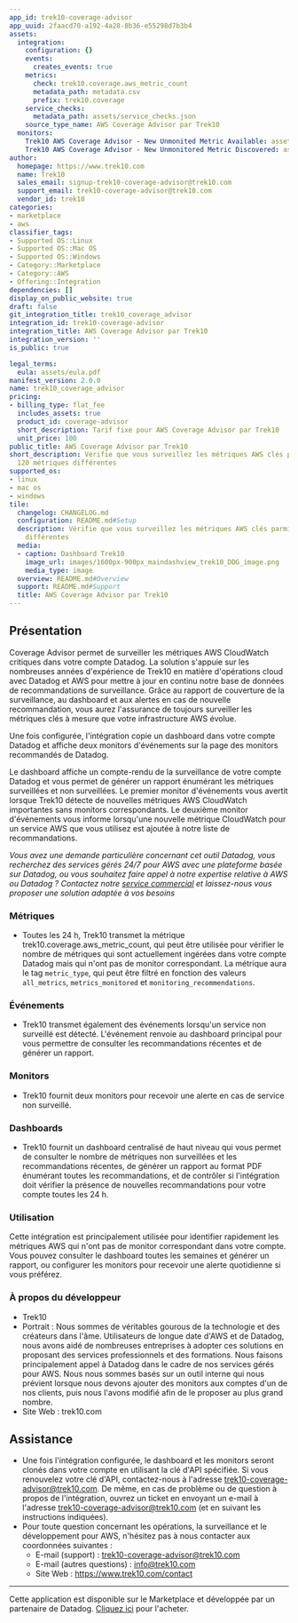 ```yaml
---
app_id: trek10-coverage-advisor
app_uuid: 2faacd70-a192-4a28-8b36-e55298d7b3b4
assets:
  integration:
    configuration: {}
    events:
      creates_events: true
    metrics:
      check: trek10.coverage.aws_metric_count
      metadata_path: metadata.csv
      prefix: trek10.coverage
    service_checks:
      metadata_path: assets/service_checks.json
    source_type_name: AWS Coverage Advisor par Trek10
  monitors:
    Trek10 AWS Coverage Advisor - New Unmonited Metric Available: assets/monitors/monitor_new.json
    Trek10 AWS Coverage Advisor - New Unmonitored Metric Discovered: assets/monitors/monitor_existing.json
author:
  homepage: https://www.trek10.com
  name: Trek10
  sales_email: signup-trek10-coverage-advisor@trek10.com
  support_email: trek10-coverage-advisor@trek10.com
  vendor_id: trek10
categories:
- marketplace
- aws
classifier_tags:
- Supported OS::Linux
- Supported OS::Mac OS
- Supported OS::Windows
- Category::Marketplace
- Category::AWS
- Offering::Integration
dependencies: []
display_on_public_website: true
draft: false
git_integration_title: trek10_coverage_advisor
integration_id: trek10-coverage-advisor
integration_title: AWS Coverage Advisor par Trek10
integration_version: ''
is_public: true

legal_terms:
  eula: assets/eula.pdf
manifest_version: 2.0.0
name: trek10_coverage_advisor
pricing:
- billing_type: flat_fee
  includes_assets: true
  product_id: coverage-advisor
  short_description: Tarif fixe pour AWS Coverage Advisor par Trek10
  unit_price: 100
public_title: AWS Coverage Advisor par Trek10
short_description: Vérifie que vous surveillez les métriques AWS clés parmi plus de
  120 métriques différentes
supported_os:
- linux
- mac os
- windows
tile:
  changelog: CHANGELOG.md
  configuration: README.md#Setup
  description: Vérifie que vous surveillez les métriques AWS clés parmi plus de 120 métriques
    différentes
  media:
  - caption: Dashboard Trek10
    image_url: images/1600px-900px_maindashview_trek10_DDG_image.png
    media_type: image
  overview: README.md#Overview
  support: README.md#Support
  title: AWS Coverage Advisor par Trek10
---
```




## Présentation
Coverage Advisor permet de surveiller les métriques AWS CloudWatch critiques dans votre compte Datadog. La solution s'appuie sur les nombreuses années d'expérience de Trek10 en matière d'opérations cloud avec Datadog et AWS pour mettre à jour en continu notre base de données de recommandations de surveillance. Grâce au rapport de couverture de la surveillance, au dashboard et aux alertes en cas de nouvelle recommandation, vous aurez l'assurance de toujours surveiller les métriques clés à mesure que votre infrastructure AWS évolue.

Une fois configurée, l'intégration copie un dashboard dans votre compte Datadog et affiche deux monitors d'événements sur la page des monitors recommandés de Datadog.

Le dashboard affiche un compte-rendu de la surveillance de votre compte Datadog et vous permet de générer un rapport énumérant les métriques surveillées et non surveillées. Le premier monitor d'événements vous avertit lorsque Trek10 détecte de nouvelles métriques AWS CloudWatch importantes sans monitors correspondants. Le deuxième monitor d'événements vous informe lorsqu'une nouvelle métrique CloudWatch pour un service AWS que vous utilisez est ajoutée à notre liste de recommandations.



*Vous avez une demande particulière concernant cet outil Datadog, vous recherchez des services gérés 24/7 pour AWS avec une plateforme basée sur Datadog, ou vous souhaitez faire appel à notre expertise relative à AWS ou Datadog ? Contactez notre [service commercial](https://trek10.com/contact) et laissez-nous vous proposer une solution adaptée à vos besoins*

### Métriques
* Toutes les 24 h, Trek10 transmet la métrique trek10.coverage.aws_metric_count, qui peut être utilisée pour vérifier le nombre de métriques qui sont actuellement ingérées dans votre compte Datadog mais qui n'ont pas de monitor correspondant. La métrique aura le tag `metric_type`, qui peut être filtré en fonction des valeurs `all_metrics`, `metrics_monitored` et `monitoring_recommendations`.


### Événements
* Trek10 transmet également des événements lorsqu'un service non surveillé est détecté. L'événement renvoie au dashboard principal pour vous permettre de consulter les recommandations récentes et de générer un rapport.


### Monitors
* Trek10 fournit deux monitors pour recevoir une alerte en cas de service non surveillé.

### Dashboards
* Trek10 fournit un dashboard centralisé de haut niveau qui vous permet de consulter le nombre de métriques non surveillées et les recommandations récentes, de générer un rapport au format PDF énumérant toutes les recommandations, et de contrôler si l'intégration doit vérifier la présence de nouvelles recommandations pour votre compte toutes les 24 h.

### Utilisation
Cette intégration est principalement utilisée pour identifier rapidement les métriques AWS qui n'ont pas de monitor correspondant dans votre compte. Vous pouvez consulter le dashboard toutes les semaines et générer un rapport, ou configurer les monitors pour recevoir une alerte quotidienne si vous préférez.

### À propos du développeur
* Trek10
* Portrait : Nous sommes de véritables gourous de la technologie et des créateurs dans l'âme. Utilisateurs de longue date d'AWS et de Datadog, nous avons aidé de nombreuses entreprises à adopter ces solutions en proposant des services professionnels et des formations. Nous faisons principalement appel à Datadog dans le cadre de nos services gérés pour AWS. Nous nous sommes basés sur un outil interne qui nous prévient lorsque nous devons ajouter des monitors aux comptes d'un de nos clients, puis nous l'avons modifié afin de le proposer au plus grand nombre.
* Site Web : trek10.com

## Assistance
* Une fois l'intégration configurée, le dashboard et les monitors seront clonés dans votre compte en utilisant la clé d'API spécifiée. Si vous renouvelez votre clé d'API, contactez-nous à l'adresse trek10-coverage-advisor@trek10.com. De même, en cas de problème ou de question à propos de l'intégration, ouvrez un ticket en envoyant un e-mail à l'adresse trek10-coverage-advisor@trek10.com (et en suivant les instructions indiquées).
* Pour toute question concernant les opérations, la surveillance et le développement pour AWS, n'hésitez pas à nous contacter aux coordonnées suivantes :
    * E-mail (support) : trek10-coverage-advisor@trek10.com
    * E-mail (autres questions) : info@trek10.com
    * Site Web : https://www.trek10.com/contact

---
 Cette application est disponible sur le Marketplace et développée par un partenaire de Datadog. [Cliquez ici](https://app.datadoghq.com/marketplace/app/trek10-coverage-advisor/pricing) pour l'acheter.
